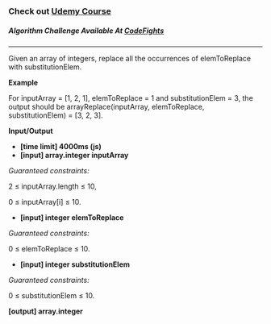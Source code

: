 ### Check out [Udemy Course](https://www.udemy.com/course/100-algorithms-challenge/)

##### Algorithm Challenge Available At [CodeFights](https://codefights.com/arcade/intro/level-6/mCkmbxdMsMTjBc3Bm)

---

Given an array of integers, replace all the occurrences of elemToReplace with substitutionElem.

**Example**

For inputArray = [1, 2, 1], elemToReplace = 1 and substitutionElem = 3, the output should be
arrayReplace(inputArray, elemToReplace, substitutionElem) = [3, 2, 3].

**Input/Output**

- **[time limit] 4000ms (js)**
- **[input] array.integer inputArray**

_Guaranteed constraints:_

2 ≤ inputArray.length ≤ 10,

0 ≤ inputArray[i] ≤ 10.

- **[input] integer elemToReplace**

_Guaranteed constraints:_

0 ≤ elemToReplace ≤ 10.

- **[input] integer substitutionElem**

_Guaranteed constraints:_

0 ≤ substitutionElem ≤ 10.

**[output] array.integer**

